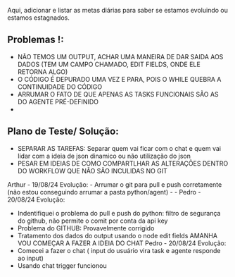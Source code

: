 Aqui, adicionar e listar as metas diárias para saber se estamos evoluindo ou estamos estagnados.

## Problemas !: 
- NÃO TEMOS UM OUTPUT, ACHAR UMA MANEIRA DE DAR SAIDA AOS DADOS (TEM UM CAMPO CHAMADO, EDIT FIELDS, ONDE ELE RETORNA ALGO)
- O CÓDIGO É DEPURADO UMA VEZ E PARA, POIS O WHILE QUEBRA A CONTINUIDADE DO CÓDIGO
- ARRUMAR O FATO DE QUE APENAS AS TASKS FUNCIONAIS SÃO AS DO AGENTE PRÉ-DEFINIDO
- 


## Plano de Teste/ Solução:
- SEPARAR AS TAREFAS: Separar quem vai ficar com o chat e quem vai lidar com a ideia de json dinamico ou não utilização do json
- PESAR EM IDEIAS DE COMO COMPARTLHAR AS ALTERAÇÕES DENTRO DO WORKFLOW QUE NÃO SÃO INCULIDAS NO GIT



Arthur - 19/08/24
  Evolução:
    - Arrumar o git para pull e push corretamente (não estou conseguindo arrumar a pasta python/agent)
    - 
    -
Pedro - 20/08/24
  Evolução:
   - Indentifiquei o problema do pull e push do python: filtro de segurança do github, não permite o comit por conta da api key
   - Problema do GITHUB: Provavelmente corrigido
   - Tratamento dos dados do output usando o node edit fields
  AMANHA VOU COMEÇAR A FAZER A IDEIA DO CHAT
Pedro - 20/08/24
  Evolução:
 - Comecei a fazer o chat ( input do usuário vira task e agente responde ao input)
 - Usando chat trigger funcionou

